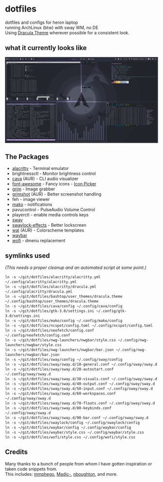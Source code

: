 # dotfiles
dotfiles and configs for heron laptop  
running ArchLinux (btw) with sway WM, no DE  
Using [Dracula Theme](https://draculatheme.com/) wherever possible for a consistent look.

## what it currently looks like
![preview](./preview.png)

## The Packages
- [alacritty](https://github.com/alacritty/alacritty) - Terminal emulator
- brightnessctl - Monitor brightness control
- [cava](https://aur.archlinux.org/packages/cava/) (AUR) - CLI audio visualizer
- [font-awesome](https://archlinux.org/packages/community/any/font-awesome/) - Fancy icons - [Icon Picker](https://fontawesome.com/v5.15/icons?d=gallery&p=2&m=free)
- [grim](https://github.com/emersion/grim) - Image grabber
- [grimshot](https://aur.archlinux.org/packages/grimshot/) (AUR) - Better screenshot handling
- feh - image viewer
- [mako](https://github.com/emersion/mako) - notifications
- pavucontrol - PulseAudio Volume Control
- playerctl - enable media controls keys
- [sway](https://github.com/swaywm/sway)
- [swaylock-effects](https://github.com/mortie/swaylock-effects) - Better lockscreen
- [wal](https://github.com/dylanaraps/wal) (AUR) - Colorscheme templates
- [waybar](https://github.com/Alexays/Waybar)
- [wofi](https://hg.sr.ht/~scoopta/wofi) - dmenu replacement

## symlinks used
*(This needs a proper cleanup and an automated script at some point.)*
```
ln -s ~/git/dotfiles/alacritty/alacritty.yml ~/.config/alacritty/alacritty.yml
ln -s ~/git/dotfiles/alacritty/dracula.yml ~/.config/alacritty/dracula.yml
ln -s ~/git/dotfiles/bashtop/user_themes/dracula.theme ~/.config/bashtop/user_themes/dracula.theme
ln -s ~/git/dotfiles/cava/config ~/.config/cava/config
ln -s ~/git/dotfiles/gtk-3.0/settings.ini ~/.config/gtk-3.0/settings.ini
ln -s ~/git/dotfiles/mako/config ~/.config/mako/config
ln -s ~/git/dotfiles/ncspot/config.toml ~/.config/ncspot/config.toml
ln -s ~/git/dotfiles/neofetch/config.conf ~/.config/neofetch/config.conf
ln -s ~/git/dotfiles/nwg-launchers/nwgbar/style.css ~/.config/nwg-launchers/nwgbar/style.css
ln -s ~/git/dotfiles/nwg-launchers/nwgbar/bar.json ~/.config/nwg-launchers/nwgbar/bar.json
ln -s ~/git/dotfiles/sway/config ~/.config/sway/config
ln -s ~/git/dotfiles/sway/sway.d/10-general.conf ~/.config/sway/sway.d
ln -s ~/git/dotfiles/sway/sway.d/20-autostart.conf ~/.config/sway/sway.d
ln -s ~/git/dotfiles/sway/sway.d/30-visuals.conf ~/.config/sway/sway.d
ln -s ~/git/dotfiles/sway/sway.d/40-output.conf ~/.config/sway/sway.d
ln -s ~/git/dotfiles/sway/sway.d/50-input.conf ~/.config/sway/sway.d
ln -s ~/git/dotfiles/sway/sway.d/60-workspaces.conf ~/.config/sway/sway.d
ln -s ~/git/dotfiles/sway/sway.d/70-floats.conf ~/.config/sway/sway.d
ln -s ~/git/dotfiles/sway/sway.d/80-keybinds.conf ~/.config/sway/sway.d
ln -s ~/git/dotfiles/sway/sway.d/90-bar.conf ~/.config/sway/sway.d
ln -s ~/git/dotfiles/swaylock/config ~/.config/swaylock/config
ln -s ~/git/dotfiles/waybar/config ~/.config/waybar/config
ln -s ~/git/dotfiles/waybar/style.css ~/.config/waybar/style.css
ln -s ~/git/dotfiles/wofi/style.css ~/.config/wofi/style.css
```

## Credits
Many thanks to a bunch of people from whom I have gotten inspiration or taken code snippets from.  
This includes: [mmphego](https://github.com/mmphego/dot-files), [Madic-](https://github.com/Madic-/Sway-DE), [nboughton](https://github.com/nboughton/dotfiles), and more.
